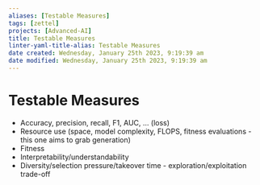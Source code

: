 ```yaml
---
aliases: [Testable Measures]
tags: [zettel]
projects: [Advanced-AI]
title: Testable Measures
linter-yaml-title-alias: Testable Measures 
date created: Wednesday, January 25th 2023, 9:19:39 am
date modified: Wednesday, January 25th 2023, 9:19:39 am
---
```


# Testable Measures

* Accuracy, precision, recall, F1, AUC, … (loss)
* Resource use (space, model complexity, FLOPS, fitness evaluations - this one aims to grab generation)
* Fitness
* Interpretability/understandability
* Diversity/selection pressure/takeover time - exploration/exploitation trade-off 